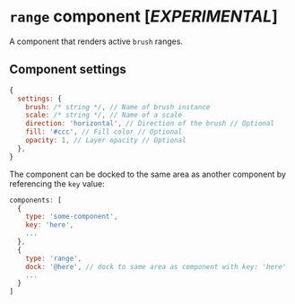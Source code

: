 # `range` component [*EXPERIMENTAL*]

A component that renders active `brush` ranges.

## Component settings

```js
{
  settings: { 
    brush: /* string */, // Name of brush instance
    scale: /* string */, // Name of a scale
    direction: 'horizontal', // Direction of the brush // Optional
    fill: '#ccc', // Fill color // Optional
    opacity: 1, // Layer opacity // Optional
  },
}
```


The component can be docked to the same area as another component by referencing the `key` value:

```js
components: [
  {
    type: 'some-component',
    key: 'here',
    ...
  },
  {
    type: 'range',
    dock: '@here', // dock to same area as component with key: 'here'
    ...
  }
]
```
